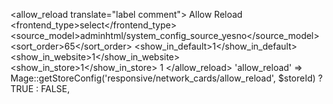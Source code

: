 <allow_reload translate="label comment">
    <label>Allow Reload</label>
    <frontend_type>select</frontend_type>
    <source_model>adminhtml/system_config_source_yesno</source_model>
    <sort_order>65</sort_order>
    <show_in_default>1</show_in_default>
    <show_in_website>1</show_in_website>
    <show_in_store>1</show_in_store>
    <depends>
        <status>1</status>
    </depends>
</allow_reload>
'allow_reload' => Mage::getStoreConfig('responsive/network_cards/allow_reload', $storeId) ? TRUE : FALSE,

